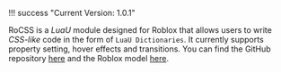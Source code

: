 !!! success "Current Version: 1.0.1"

RoCSS is a *LuaU* module designed for Roblox that allows users to write *CSS-like* code in the form of `LuaU Dictionaries`. It currently supports property setting, hover effects and transitions. You can find the GitHub repository [here](https://github.com/ObSp/RoCSS) and the Roblox model [here](https://create.roblox.com/store/asset/16179576655).